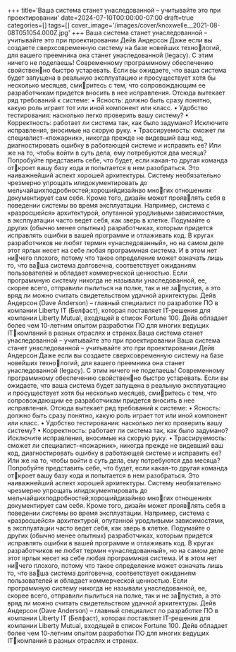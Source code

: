 +++
title='Ваша система станет унаследованной – учитывайте это при проектировании'
date=2024-07-10T00:00:00-07:00
draft=true
categories=[]
tags=[]
cover_image='/images/cover/knoxwelle__2021-08-08T051054.000Z.jpg'
+++
Ваша система станет 
унаследованной – учитывайте 
это при проектировании
Дейв Андерсон
Даже если вы создаете сверхсовременную систему на базе новейших технологий, для вашего преемника она станет унаследованной (legacy). С этим
ничего не поделаешь! Современному программному обеспечению свойственно быстро устаревать. Если вы ожидаете, что ваша система будет запущена
в реальную эксплуатацию и просуществует хотя бы несколько месяцев, смиритесь с тем, что сопровождающим ее разработчикам придется вносить в нее
исправления. Отсюда вытекает ряд требований к системе:
• Ясность: должно быть сразу понятно, какую роль играет тот или иной
компонент или класс.
• Удобство тестирования: насколько легко проверить вашу систему?
• Корректность: работает ли система так, как было задумано? Исключите
исправления, вносимые на скорую руку.
• Трассируемость: сможет ли специалист-«пожарник», никогда прежде
не видевший ваш код, диагностировать ошибку в работающей системе
и исправить ее? Или же на то, чтобы войти в суть дела, ему потребуются
два месяца?
Попробуйте представить себе, что будет, если какая-то другая команда откроет вашу базу кода и попытается в нем разобраться. Это наиважнейший
аспект хорошей архитектуры. Систему необязательно чрезмерно упрощать
илидокументировать до мельчайшихподробностей;хорошийдизайнво многих отношениях документирует сам себя. Кроме того, дизайн может проявлять себя в поведении системы во время эксплуатации. Например, система
с «разросшейся» архитектурой, опутанной уродливыми зависимостями,
в эксплуатации часто ведет себя, как зверь в клетке. Подумайте о других
(обычно менее опытных) разработчиках, которым придется исправлять
ошибки в вашей программе и отлаживать код.
В кругах разработчиков не любят термин «унаследованный», но на самом
деле этот ярлык несет на себе любая программная система. И в этом нет ничего плохого, потому что такое определение может означать лишь то, что ваша система долговечна, соответствует ожиданиям пользователей и обладает
коммерческой ценностью. Если программную систему никогда не называли
унаследованной, ее, скорее всего, отправили пылиться на полке, так и не запустив, а это вряд ли можно считать свидетельством удачной архитектуры.
Дейв Андерсон (Dave Anderson) – главный специалист по разработке ПО 
в компании Liberty IT (Белфаст), которая поставляет IT-решения для 
компании Liberty Mutual, входящей в список Fortune 100. Дейв обладает 
более чем 10-летним опытом разработки ПО для многих ведущих ITкомпаний в разных отраслях и странах.Ваша система станет унаследованной – учитывайте это при проектировании 
Ваша система станет 
унаследованной – учитывайте 
это при проектировании
Дейв Андерсон
Даже если вы создаете сверхсовременную систему на базе новейших технологий, для вашего преемника она станет унаследованной (legacy). С этим
ничего не поделаешь! Современному программному обеспечению свойственно быстро устаревать. Если вы ожидаете, что ваша система будет запущена
в реальную эксплуатацию и просуществует хотя бы несколько месяцев, смиритесь с тем, что сопровождающим ее разработчикам придется вносить в нее
исправления. Отсюда вытекает ряд требований к системе:
• Ясность: должно быть сразу понятно, какую роль играет тот или иной
компонент или класс.
• Удобство тестирования: насколько легко проверить вашу систему?
• Корректность: работает ли система так, как было задумано? Исключите
исправления, вносимые на скорую руку.
• Трассируемость: сможет ли специалист-«пожарник», никогда прежде
не видевший ваш код, диагностировать ошибку в работающей системе
и исправить ее? Или же на то, чтобы войти в суть дела, ему потребуются
два месяца?
Попробуйте представить себе, что будет, если какая-то другая команда откроет вашу базу кода и попытается в нем разобраться. Это наиважнейший
аспект хорошей архитектуры. Систему необязательно чрезмерно упрощать
илидокументировать до мельчайшихподробностей;хорошийдизайнво многих отношениях документирует сам себя. Кроме того, дизайн может проявлять себя в поведении системы во время эксплуатации. Например, система
с «разросшейся» архитектурой, опутанной уродливыми зависимостями,
в эксплуатации часто ведет себя, как зверь в клетке. Подумайте о других
(обычно менее опытных) разработчиках, которым придется исправлять
ошибки в вашей программе и отлаживать код.
В кругах разработчиков не любят термин «унаследованный», но на самом
деле этот ярлык несет на себе любая программная система. И в этом нет ничего плохого, потому что такое определение может означать лишь то, что ваша система долговечна, соответствует ожиданиям пользователей и обладает
коммерческой ценностью. Если программную систему никогда не называли
унаследованной, ее, скорее всего, отправили пылиться на полке, так и не запустив, а это вряд ли можно считать свидетельством удачной архитектуры.
Дейв Андерсон (Dave Anderson) – главный специалист по разработке ПО 
в компании Liberty IT (Белфаст), которая поставляет IT-решения для 
компании Liberty Mutual, входящей в список Fortune 100. Дейв обладает 
более чем 10-летним опытом разработки ПО для многих ведущих ITкомпаний в разных отраслях и странах.
